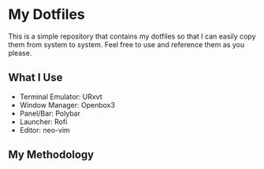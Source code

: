 # My Dotfiles

This is a simple repository that contains my dotfiles so that I can easily copy them from system to system.
Feel free to use and reference them as you please.

## What I Use
* Terminal Emulator: URxvt
* Window Manager: Openbox3
* Panel/Bar:  Polybar
* Launcher: Rofi
* Editor: neo-vim

## My Methodology
